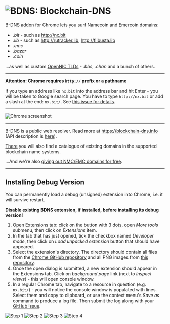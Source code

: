 # ![BDNS:](https://blockchain-dns.info/img/ext/icon-32.png) Blockchain-DNS

B-DNS addon for Chrome lets you surf Namecoin and Emercoin domains:

* *.bit* - such as http://nx.bit
* *.lib* - such as http://rutracker.lib, http://flibusta.lib
* *.emc*
* *.bazar*
* *.coin*

...as well as custom [OpenNIC TLDs](https://wiki.opennic.org/opennic/dot) - *.bbs*, *.chan* and a bunch of others.

-------

**Attention: Chrome requires `http://` prefix or a pathname**

If you type an address like `nx.bit` into the address bar and hit Enter - you will be taken to Google search page. You have to type `http://nx.bit` or add a slash at the end: `nx.bit/`. See [this issue for details](https://github.com/B-DNS/Chrome/issues/2).

-------

![Chrome screenshot](https://blockchain-dns.info/img/ext/chrome-nx.bit-640x400.png)

-------

B-DNS is a public web resolver. Read more at https://blockchain-dns.info (API description is [here](https://github.com/B-DNS/Resolver)).

[There](https://blockchain-dns.info/explorer/) you will also find a catalogue of existing domains in the supported blockchain name systems.

...And we're also [giving out NMC/EMC domains for free](https://blockchain-dns.info/giveaway).

--------

## Installing Debug Version

You can permanently load a debug (unsigned) extension into Chrome, i.e. it will survive restart.

**Disable existing BDNS extension, if installed, before installing its debug version!**

1. Open Extensions tab: click on the button with 3 dots, open _More tools_ submenu, then click on _Extensions_ item.
2. In the tab that has just opened, tick the checkbox named _Developer mode_, then click on _Load unpacked extension_ button that should have appeared.
3. Select the extension's directory. The directory should contain all files from the [Chrome GitHub repository](https://github.com/B-DNS/Chrome) and all PNG images from [this repository](https://github.com/B-DNS/Logos).
4. Once the open dialog is submitted, a new extension should appear in the Extensions tab. Click on _background page_ link (next to _Inspect views_) - this will open console window.
5. In a regular Chrome tab, navigate to a resource in question (e.g. `nx.bit/`) - you will notice the console window is populated with lines. Select them and copy to clipboard, or use the context menu's _Save as_ command to produce a log file. Then submit the log along with your [GitHub issue](https://github.com/B-DNS/Chrome/issues/new).

![Step 1](https://blockchain-dns.info/img/debug-load/chrome-1.png)
![Step 2](https://blockchain-dns.info/img/debug-load/chrome-2.png)
![Step 3](https://blockchain-dns.info/img/debug-load/chrome-3.png)
![Step 4](https://blockchain-dns.info/img/debug-load/chrome-4.png)
